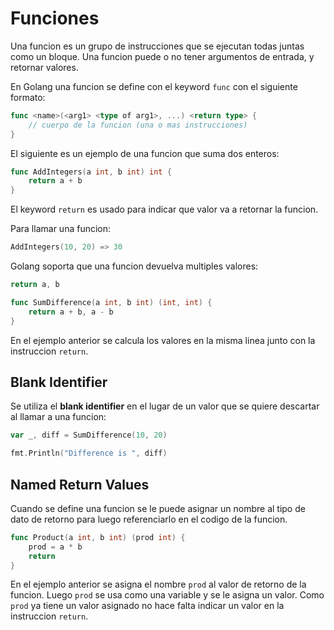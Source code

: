 # Funciones

Una funcion es un grupo de instrucciones que se ejecutan todas juntas
como un bloque. Una funcion puede o no tener argumentos de entrada, y
retornar valores.

En Golang una funcion se define con el keyword `func` con el siguiente
formato:

```go
func <name>(<arg1> <type of arg1>, ...) <return type> {
    // cuerpo de la funcion (una o mas instrucciones)
}
```
El siguiente es un ejemplo de una funcion que suma dos enteros:

```go
func AddIntegers(a int, b int) int {
    return a + b
}
```
El keyword `return` es usado para indicar que valor va a retornar la funcion.

Para llamar una funcion:

```go
AddIntegers(10, 20) => 30
```
Golang soporta que una funcion devuelva multiples valores:

```go
return a, b
```

```go
func SumDifference(a int, b int) (int, int) {
    return a + b, a - b
}
```

En el ejemplo anterior se calcula los valores en la misma linea junto
con la instruccion `return`.

## Blank Identifier

Se utiliza el __blank identifier__ en el lugar de un valor que se
quiere descartar al llamar a una funcion:

```go
var _, diff = SumDifference(10, 20)

fmt.Println("Difference is ", diff)
```


## Named Return Values

Cuando se define una funcion se le puede asignar un nombre al tipo de
dato de retorno para luego referenciarlo en el codigo de la funcion.


```go
func Product(a int, b int) (prod int) {
    prod = a * b
    return
}
```

En el ejemplo anterior se asigna el nombre `prod` al valor de retorno
de la funcion. Luego `prod` se usa como una variable y se le asigna un
valor. Como `prod` ya tiene un valor asignado no hace falta indicar un
valor en la instruccion `return`.
